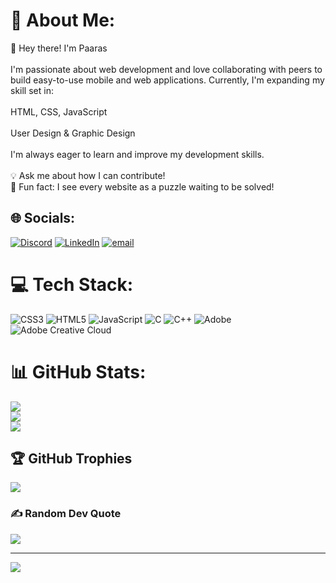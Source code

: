 # 💫 About Me:
👋 Hey there! I'm Paaras<br><br>I'm passionate about web development and love collaborating with peers to build easy-to-use mobile and web applications. Currently, I'm expanding my skill set in:<br><br>    HTML, CSS, JavaScript<br><br>    User Design & Graphic Design<br><br>I'm always eager to learn and improve my development skills.<br><br>💡 Ask me about how I can contribute!<br>🎉 Fun fact: I see every website as a puzzle waiting to be solved!


## 🌐 Socials:
[![Discord](https://img.shields.io/badge/Discord-%237289DA.svg?logo=discord&logoColor=white)](https://discord.gg/BlackSwordsmen1999) [![LinkedIn](https://img.shields.io/badge/LinkedIn-%230077B5.svg?logo=linkedin&logoColor=white)](https://linkedin.com/in/paaras-sharma-802074227) [![email](https://img.shields.io/badge/Email-D14836?logo=gmail&logoColor=white)](mailto:paarasharma2519@gmail.com) 

# 💻 Tech Stack:
![CSS3](https://img.shields.io/badge/css3-%231572B6.svg?style=for-the-badge&logo=css3&logoColor=white) ![HTML5](https://img.shields.io/badge/html5-%23E34F26.svg?style=for-the-badge&logo=html5&logoColor=white) ![JavaScript](https://img.shields.io/badge/javascript-%23323330.svg?style=for-the-badge&logo=javascript&logoColor=%23F7DF1E) ![C](https://img.shields.io/badge/c-%2300599C.svg?style=for-the-badge&logo=c&logoColor=white) ![C++](https://img.shields.io/badge/c++-%2300599C.svg?style=for-the-badge&logo=c%2B%2B&logoColor=white) ![Adobe](https://img.shields.io/badge/adobe-%23FF0000.svg?style=for-the-badge&logo=adobe&logoColor=white) ![Adobe Creative Cloud](https://img.shields.io/badge/Adobe%20Creative%20Cloud-DA1F26.svg?style=for-the-badge&logo=Adobe%20Creative%20Cloud&logoColor=white)
# 📊 GitHub Stats:
![](https://github-readme-stats.vercel.app/api?username=Paaras-Sharma&theme=dark&hide_border=false&include_all_commits=false&count_private=false)<br/>
![](https://nirzak-streak-stats.vercel.app/?user=Paaras-Sharma&theme=dark&hide_border=false)<br/>
![](https://github-readme-stats.vercel.app/api/top-langs/?username=Paaras-Sharma&theme=dark&hide_border=false&include_all_commits=false&count_private=false&layout=compact)

## 🏆 GitHub Trophies
![](https://github-profile-trophy.vercel.app/?username=Paaras-Sharma&theme=radical&no-frame=false&no-bg=true&margin-w=4)

### ✍️ Random Dev Quote
![](https://quotes-github-readme.vercel.app/api?type=horizontal&theme=radical)

---
[![](https://visitcount.itsvg.in/api?id=Paaras-Sharma&icon=0&color=0)](https://visitcount.itsvg.in)

<!-- Proudly created with GPRM ( https://gprm.itsvg.in ) -->
